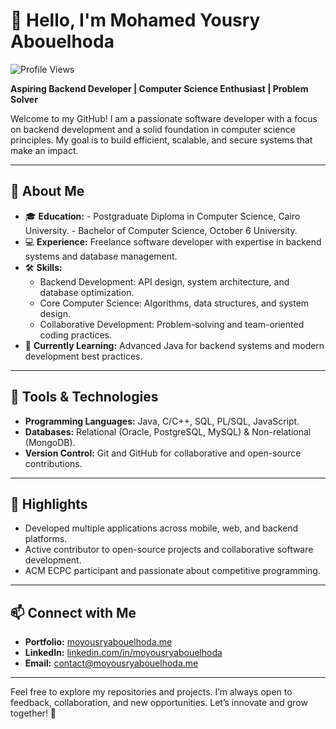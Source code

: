 # 👋 Hello, I'm Mohamed Yousry Abouelhoda  
![Profile Views](https://komarev.com/ghpvc/?username=moyousryabouelhoda&color=blue)

**Aspiring Backend Developer | Computer Science Enthusiast | Problem Solver**  

Welcome to my GitHub! I am a passionate software developer with a focus on backend development and a solid foundation in computer science principles. My goal is to build efficient, scalable, and secure systems that make an impact.  

---

## 🚀 About Me  
- 🎓 **Education:**
      - Postgraduate Diploma in Computer Science, Cairo University.
      - Bachelor of Computer Science, October 6 University.  
- 💻 **Experience:** Freelance software developer with expertise in backend systems and database management.  
- 🛠️ **Skills:**  
  - Backend Development: API design, system architecture, and database optimization.  
  - Core Computer Science: Algorithms, data structures, and system design.  
  - Collaborative Development: Problem-solving and team-oriented coding practices.  
- 🌱 **Currently Learning:** Advanced Java for backend systems and modern development best practices.  

---

## 🔧 Tools & Technologies  
- **Programming Languages:** Java, C/C++, SQL, PL/SQL, JavaScript.
- **Databases:** Relational (Oracle, PostgreSQL, MySQL) & Non-relational (MongoDB).  
- **Version Control:** Git and GitHub for collaborative and open-source contributions.  

---

## 🌟 Highlights  
- Developed multiple applications across mobile, web, and backend platforms.  
- Active contributor to open-source projects and collaborative software development.  
- ACM ECPC participant and passionate about competitive programming.  

---

## 📫 Connect with Me  
- **Portfolio:** [moyousryabouelhoda.me](https://moyousryabouelhoda.me)  
- **LinkedIn:** [linkedin.com/in/moyousryabouelhoda](https://linkedin.com/in/moyousryabouelhoda)  
- **Email:** [contact@moyousryabouelhoda.me](mailto:contact@moyousryabouelhoda.me)  

---

Feel free to explore my repositories and projects. I’m always open to feedback, collaboration, and new opportunities. Let’s innovate and grow together! 🚀  
